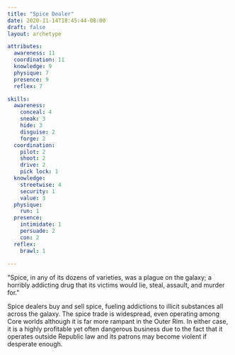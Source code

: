 ```yaml
---
title: "Spice Dealer"
date: 2020-11-14T18:45:44-08:00
draft: false
layout: archetype

attributes:
  awareness: 11
  coordination: 11
  knowledge: 9
  physique: 7
  presence: 9
  reflex: 7

skills:
  awareness:
    conceal: 4
    sneak: 3
    hide: 3
    disguise: 2
    forge: 2
  coordination:
    pilot: 2
    shoot: 2
    drive: 2
    pick lock: 1
  knowledge:
    streetwise: 4
    security: 1
    value: 3
  physique:
    run: 1
  presence:
    intimidate: 1
    persuade: 2
    con: 2
  reflex:
    brawl: 1
    
---
```

"Spice, in any of its dozens of varieties, was a plague on the galaxy; a horribly addicting drug that its victims would lie, steal, assault, and murder for."

Spice dealers buy and sell spice, fueling addictions to illicit substances all across the galaxy. The spice trade is widespread, even operating among Core worlds although it is far more rampant in the Outer Rim. In either case, it is a highly profitable yet often dangerous business due to the fact that it operates outside Republic law and its patrons may become violent if desperate enough.
